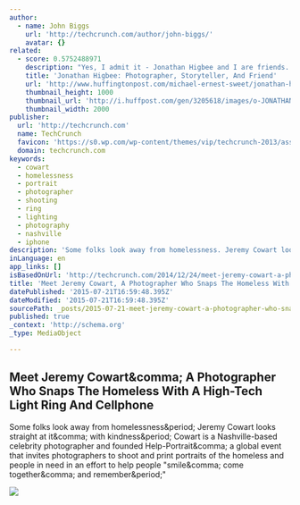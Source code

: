 ```yaml
---
author:
  - name: John Biggs
    url: 'http://techcrunch.com/author/john-biggs/'
    avatar: {}
related:
  - score: 0.5752488971
    description: "Yes, I admit it - Jonathan Higbee and I are friends. I say this upfront because likely someone will point it out. However, what people likely don't know is that Jonathan's photography was what attracted me initially. His work is good in a way that I cannot quite put my finger on."
    title: 'Jonathan Higbee: Photographer, Storyteller, And Friend'
    url: 'http://www.huffingtonpost.com/michael-ernest-sweet/jonathan-higbee-a-gentlem_b_7796514.html'
    thumbnail_height: 1000
    thumbnail_url: 'http://i.huffpost.com/gen/3205618/images/o-JONATHAN-HIGBEE-facebook.jpg'
    thumbnail_width: 2000
publisher:
  url: 'http://techcrunch.com'
  name: TechCrunch
  favicon: 'https://s0.wp.com/wp-content/themes/vip/techcrunch-2013/assets/images/favicon.ico'
  domain: techcrunch.com
keywords:
  - cowart
  - homelessness
  - portrait
  - photographer
  - shooting
  - ring
  - lighting
  - photography
  - nashville
  - iphone
description: 'Some folks look away from homelessness. Jeremy Cowart looks straight at it, with kindness. Cowart is a Nashville-based celebrity photographer and founded Help-Portrait, a global event that invites photographers to shoot and print portraits of the homeless and people in need in an effort to help people "smile, come together, and remember."'
inLanguage: en
app_links: []
isBasedOnUrl: 'http://techcrunch.com/2014/12/24/meet-jeremy-cowart-a-photographer-who-snaps-the-homeless-with-a-high-tech-light-ring-and-cellphone/'
title: 'Meet Jeremy Cowart, A Photographer Who Snaps The Homeless With A High-Tech Light Ring And Cellphone'
datePublished: '2015-07-21T16:59:48.395Z'
dateModified: '2015-07-21T16:59:48.395Z'
sourcePath: _posts/2015-07-21-meet-jeremy-cowart-a-photographer-who-snaps-the-homeless-wi.md
published: true
_context: 'http://schema.org'
_type: MediaObject

---
```

<article style=""><h1>Meet Jeremy Cowart&amp;comma; A Photographer Who Snaps The Homeless With A High-Tech Light Ring And Cellphone</h1><p>Some folks look away from homelessness&amp;period; Jeremy Cowart looks straight at it&amp;comma; with kindness&amp;period; Cowart is a Nashville-based celebrity photographer and founded Help-Portrait&amp;comma; a global event that invites photographers to shoot and print portraits of the homeless and people in need in an effort to help people "smile&amp;comma; come together&amp;comma; and remember&amp;period;"</p><img src="https://tctechcrunch2011.files.wordpress.com/2014/12/screen-shot-2014-12-18-at-6-23-46-pm.png?w=1279&amp;h=727&amp;crop=1" /></article>